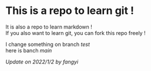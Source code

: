 # This is a repo to learn git !

It is also a repo to learn markdown !  
If you also want to learn git, you can fork this repo freely !

I change something on branch *test*  
here is banch *main* 

*Update on 2022/1/2 by fangyi*